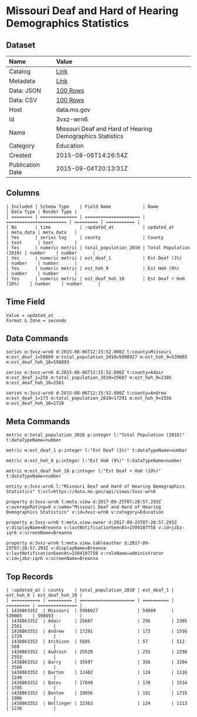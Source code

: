 # Missouri Deaf and Hard of Hearing Demographics Statistics

## Dataset

| Name | Value |
| :--- | :---- |
| Catalog | [Link](https://catalog.data.gov/dataset/missouri-deaf-and-hard-of-hearing-demographics-statistics) |
| Metadata | [Link](https://data.mo.gov/api/views/3vxz-wrn6) |
| Data: JSON | [100 Rows](https://data.mo.gov/api/views/3vxz-wrn6/rows.json?max_rows=100) |
| Data: CSV | [100 Rows](https://data.mo.gov/api/views/3vxz-wrn6/rows.csv?max_rows=100) |
| Host | data.mo.gov |
| Id | 3vxz-wrn6 |
| Name | Missouri Deaf and Hard of Hearing Demographics Statistics |
| Category | Education |
| Created | 2015-08-06T14:26:54Z |
| Publication Date | 2015-09-04T20:13:31Z |

## Columns

```ls
| Included | Schema Type    | Field Name            | Name                    | Data Type | Render Type |
| ======== | ============== | ===================== | ======================= | ========= | =========== |
| No       | time           | :updated_at           | updated_at              | meta_data | meta_data   |
| Yes      | series tag     | county                | County                  | text      | text        |
| Yes      | numeric metric | total_population_2010 | Total Population (2010) | number    | number      |
| Yes      | numeric metric | est_deaf_1            | Est Deaf (1%)           | number    | number      |
| Yes      | numeric metric | est_hoh_9             | Est HoH (9%)            | number    | number      |
| Yes      | numeric metric | est_deaf_hoh_10       | Est Deaf + HoH (10%)    | number    | number      |
```

## Time Field

```ls
Value = updated_at
Format & Zone = seconds
```

## Data Commands

```ls
series e:3vxz-wrn6 d:2015-08-06T12:15:52.000Z t:county=Missouri m:est_deaf_1=59889 m:total_population_2010=5988927 m:est_hoh_9=539003 m:est_deaf_hoh_10=598893

series e:3vxz-wrn6 d:2015-08-06T12:15:52.000Z t:county=Adair m:est_deaf_1=256 m:total_population_2010=25607 m:est_hoh_9=2305 m:est_deaf_hoh_10=2561

series e:3vxz-wrn6 d:2015-08-06T12:15:52.000Z t:county=Andrew m:est_deaf_1=173 m:total_population_2010=17291 m:est_hoh_9=1556 m:est_deaf_hoh_10=1729
```

## Meta Commands

```ls
metric m:total_population_2010 p:integer l:"Total Population (2010)" t:dataTypeName=number

metric m:est_deaf_1 p:integer l:"Est Deaf (1%)" t:dataTypeName=number

metric m:est_hoh_9 p:integer l:"Est HoH (9%)" t:dataTypeName=number

metric m:est_deaf_hoh_10 p:integer l:"Est Deaf + HoH (10%)" t:dataTypeName=number

entity e:3vxz-wrn6 l:"Missouri Deaf and Hard of Hearing Demographics Statistics" t:url=https://data.mo.gov/api/views/3vxz-wrn6

property e:3vxz-wrn6 t:meta.view d:2017-09-25T07:28:57.293Z v:averageRating=0 v:name="Missouri Deaf and Hard of Hearing Demographics Statistics" v:id=3vxz-wrn6 v:category=Education

property e:3vxz-wrn6 t:meta.view.owner d:2017-09-25T07:28:57.293Z v:displayName=Breanna v:lastNotificationSeenAt=1504107758 v:id=jzbz-iqr6 v:screenName=Breanna

property e:3vxz-wrn6 t:meta.view.tableauthor d:2017-09-25T07:28:57.293Z v:displayName=Breanna v:lastNotificationSeenAt=1504107758 v:roleName=administrator v:id=jzbz-iqr6 v:screenName=Breanna
```

## Top Records

```ls
| :updated_at | county    | total_population_2010 | est_deaf_1 | est_hoh_9 | est_deaf_hoh_10 | 
| =========== | ========= | ===================== | ========== | ========= | =============== | 
| 1438863352  | Missouri  | 5988927               | 59889      | 539003    | 598893          | 
| 1438863352  | Adair     | 25607                 | 256        | 2305      | 2561            | 
| 1438863352  | Andrew    | 17291                 | 173        | 1556      | 1729            | 
| 1438863352  | Atchison  | 5685                  | 57         | 512       | 569             | 
| 1438863352  | Audrain   | 25529                 | 255        | 2298      | 2553            | 
| 1438863352  | Barry     | 35597                 | 356        | 3204      | 3560            | 
| 1438863352  | Barton    | 12402                 | 124        | 1116      | 1240            | 
| 1438863352  | Bates     | 17049                 | 170        | 1534      | 1705            | 
| 1438863352  | Benton    | 19056                 | 191        | 1715      | 1906            | 
| 1438863352  | Bollinger | 12363                 | 124        | 1113      | 1236            | 
```